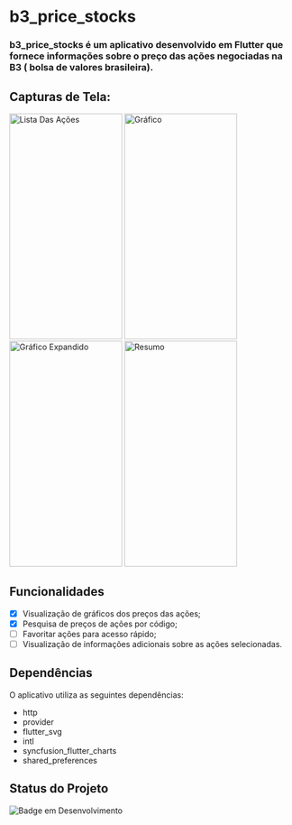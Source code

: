 # b3_price_stocks

### **b3_price_stocks** é um aplicativo desenvolvido em Flutter que fornece informações sobre o preço das ações negociadas na B3 ( bolsa de valores brasileira).

## Capturas de Tela:
<div style="">
<img src="https://i.imgur.com/oiqo1Zl_d.webp?maxwidth=760&fidelity=grand" alt="Lista Das Ações" style="height: 400px; width:200;"/>
<img src="https://i.imgur.com/RnFZivA_d.webp?maxwidth=760&fidelity=grand" alt="Gráfico" style="height: 400px; width:200px;"/>
<img src="https://i.imgur.com/59kcVVV_d.webp?maxwidth=760&fidelity=grand" alt="Gráfico Expandido" style="height: 400px; width:200px;"/>
<img src="https://i.imgur.com/4BCqyuG_d.webp?maxwidth=760&fidelity=grand" alt="Resumo" style="height: 400px; width:200px;"/>
</div>

## Funcionalidades

- [x] Visualização de gráficos dos preços das ações;
- [x] Pesquisa de preços de ações por código;
- [ ] Favoritar ações para acesso rápido;
- [ ] Visualização de informações adicionais sobre as ações selecionadas.

## Dependências

O aplicativo utiliza as seguintes dependências:

- http
- provider
- flutter_svg
- intl
- syncfusion_flutter_charts
- shared_preferences

## Status do Projeto

![Badge em Desenvolvimento](https://img.shields.io/static/v1?label=STATUS&message=O%20projeto%20ainda%20est%C3%A1%20em%20desenvolvimento.&color=black&style=for-the-badge)
